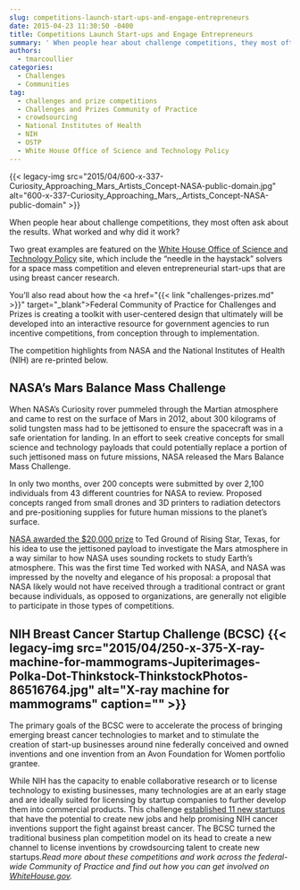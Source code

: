 ```yaml
---
slug: competitions-launch-start-ups-and-engage-entrepreneurs
date: 2015-04-23 11:30:50 -0400
title: Competitions Launch Start-ups and Engage Entrepreneurs
summary: ' When people hear about challenge competitions, they most often ask about the results. What worked and why did it work? Two great examples are featured on the White House Office of Science and Technology Policy site, which include the &#8220;needle in the haystack&#8221; solvers for a space mass competition and eleven'
authors:
  - tmarcoullier
categories:
  - Challenges
  - Communities
tag:
  - challenges and prize competitions
  - Challenges and Prizes Community of Practice
  - crowdsourcing
  - National Institutes of Health
  - NIH
  - OSTP
  - White House Office of Science and Technology Policy
---
```


{{< legacy-img src="2015/04/600-x-337-Curiosity\_Approaching\_Mars\_Artists\_Concept-NASA-public-domain.jpg" alt="600-x-337-Curiosity\_Approaching\_Mars,\_Artists\_Concept-NASA-public-domain" >}}

When people hear about challenge competitions, they most often ask about the results. What worked and why did it work?

Two great examples are featured on the <a title="white house blog prize competitions" href="https://www.whitehouse.gov/blog/2015/04/17/21st-century-public-servants-using-prizes-and-challenges-spur-innovation" target="_blank">White House Office of Science and Technology Policy</a> site, which include the &#8220;needle in the haystack&#8221; solvers for a space mass competition and eleven entrepreneurial start-ups that are using breast cancer research.

You&#8217;ll also read about how the <a href="{{< link "challenges-prizes.md" >}}" target="_blank">Federal Community of Practice for Challenges and Prizes</a> is creating a toolkit with user-centered design that ultimately will be developed into an interactive resource for government agencies to run incentive competitions, from conception through to implementation.

The competition highlights from NASA and the National Institutes of Health (NIH)  are re-printed below.

## NASA’s Mars Balance Mass Challenge

When NASA’s Curiosity rover pummeled through the Martian atmosphere and came to rest on the surface of Mars in 2012, about 300 kilograms of solid tungsten mass had to be jettisoned to ensure the spacecraft was in a safe orientation for landing. In an effort to seek creative concepts for small science and technology payloads that could potentially replace a portion of such jettisoned mass on future missions, NASA released the Mars Balance Mass Challenge.

In only two months, over 200 concepts were submitted by over 2,100 individuals from 43 different countries for NASA to review. Proposed concepts ranged from small drones and 3D printers to radiation detectors and pre-positioning supplies for future human missions to the planet’s surface.

<a href="http://www.nasa.gov/content/nasa-announces-winning-ideas-for-mars-balance-mass-challenge/" target="_blank">NASA awarded the $20,000 prize</a> to Ted Ground of Rising Star, Texas, for his idea to use the jettisoned payload to investigate the Mars atmosphere in a way similar to how NASA uses sounding rockets to study Earth’s atmosphere. This was the first time Ted worked with NASA, and NASA was impressed by the novelty and elegance of his proposal: a proposal that NASA likely would not have received through a traditional contract or grant because individuals, as opposed to organizations, are generally not eligible to participate in those types of competitions.

## NIH Breast Cancer Startup Challenge (BCSC) {{< legacy-img src="2015/04/250-x-375-X-ray-machine-for-mammograms-Jupiterimages-Polka-Dot-Thinkstock-ThinkstockPhotos-86516764.jpg" alt="X-ray machine for mammograms" caption="" >}} 

The primary goals of the BCSC were to accelerate the process of bringing emerging breast cancer technologies to market and to stimulate the creation of start-up businesses around nine federally conceived and owned inventions and one invention from an Avon Foundation for Women portfolio grantee.

While NIH has the capacity to enable collaborative research or to license technology to existing businesses, many technologies are at an early stage and are ideally suited for licensing by startup companies to further develop them into commercial products. This challenge <a href="http://www.cancer.gov/newscenter/newsfromnci/2014/BCSCwinners%3c" target="_blank">established 11 new startups</a> that have the potential to create new jobs and help promising NIH cancer inventions support the fight against breast cancer. The BCSC turned the traditional business plan competition model on its head to create a new channel to license inventions by crowdsourcing talent to create new startups._Read more about these competitions and work across the federal-wide Community of Practice and find out how you can get involved on <a title="white house dot gov article" href="https://www.whitehouse.gov/blog/2015/04/17/21st-century-public-servants-using-prizes-and-challenges-spur-innovation" target="_blank">WhiteHouse.gov</a>._